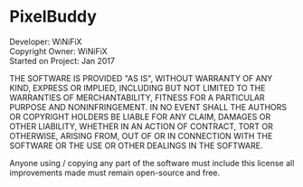 # PixelBuddy

Developer: WiNiFiX<br>
Copyright Owner: WiNiFiX<br>
Started on Project: Jan 2017<br>

THE SOFTWARE IS PROVIDED "AS IS", WITHOUT WARRANTY OF ANY KIND, EXPRESS OR IMPLIED, INCLUDING
BUT NOT LIMITED TO THE WARRANTIES OF MERCHANTABILITY, FITNESS FOR A PARTICULAR PURPOSE AND
NONINFRINGEMENT. IN NO EVENT SHALL THE AUTHORS OR COPYRIGHT HOLDERS BE LIABLE FOR ANY CLAIM,
DAMAGES OR OTHER LIABILITY, WHETHER IN AN ACTION OF CONTRACT, TORT OR OTHERWISE, ARISING FROM,
OUT OF OR IN CONNECTION WITH THE SOFTWARE OR THE USE OR OTHER DEALINGS IN THE SOFTWARE.

Anyone using / copying any part of the software must include this license
all improvements made must remain open-source and free.